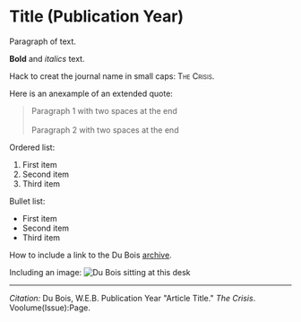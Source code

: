 # Title (Publication Year)

Paragraph of text.

**Bold** and *italics* text.

Hack to creat the journal name in small caps: <span style="font-variant:small-caps;">The Crisis</span>. 

Here is an anexample of an extended quote:

> Paragraph 1 with two spaces at the end    
> &nbsp;  
> Paragraph 2 with two spaces at the end

Ordered list:
1. First item
2. Second item
3. Third item

Bullet list:
- First item
- Second item
- Third item

How to include a link to the Du Bois [archive](https://credo.library.umass.edu/view/collection/mums312).

Including an image: ![Du Bois sitting at this desk](http://www.dareyoufight.org/_images/nypl.digitalcollections.510d47dc-8fb3-a3d9-e040-e00a18064a99.001.w.jpg)


______________
*Citation:* Du Bois, W.E.B. Publication Year  "Article Title." *The Crisis*. Voolume(Issue):Page.
